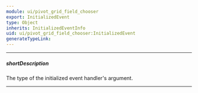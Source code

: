 ```yaml
---
module: ui/pivot_grid_field_chooser
export: InitializedEvent
type: Object
inherits: InitializedEventInfo
uid: ui/pivot_grid_field_chooser:InitializedEvent
generateTypeLink: 
---
```

---
##### shortDescription
The type of the initialized event handler's argument.

---
<!-- Description goes here -->